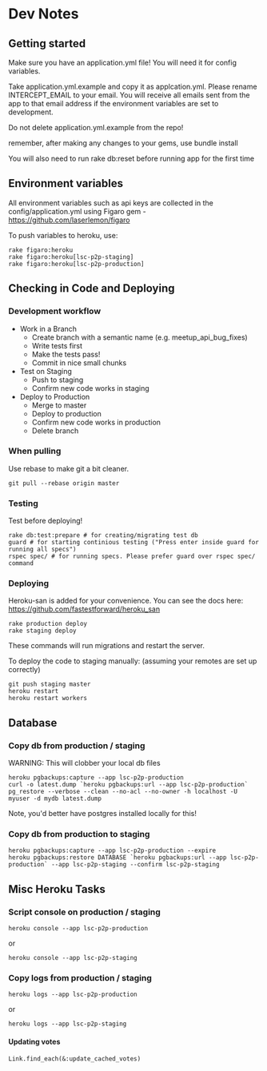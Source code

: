 # Dev Notes

## Getting started

Make sure you have an application.yml file! You will need it for config variables.

Take application.yml.example and copy it as applcation.yml.
Please rename INTERCEPT_EMAIL to your email. You will receive all emails sent from the app to that email address if the environment variables are set to development.

Do not delete application.yml.example from the repo!

remember, after making any changes to your gems, use
  bundle install
  
You will also need to run
  rake db:reset
before running app for the first time

## Environment variables

All environment variables such as api keys are collected in the config/application.yml using Figaro gem - https://github.com/laserlemon/figaro

To push variables to heroku, use:

    rake figaro:heroku
    rake figaro:heroku[lsc-p2p-staging]
    rake figaro:heroku[lsc-p2p-production]

## Checking in Code and Deploying

### Development workflow

* Work in a Branch
  * Create branch with a semantic name (e.g. meetup_api_bug_fixes)
  * Write tests first
  * Make the tests pass!
  * Commit in nice small chunks
* Test on Staging
  * Push to staging
  * Confirm new code works in staging
* Deploy to Production
  * Merge to master
  * Deploy to production
  * Confirm new code works in production
  * Delete branch

### When pulling

Use rebase to make git a bit cleaner.

    git pull --rebase origin master

### Testing

Test before deploying!

    rake db:test:prepare # for creating/migrating test db
    guard # for starting continious testing ("Press enter inside guard for running all specs")
    rspec spec/ # for running specs. Please prefer guard over rspec spec/ command

### Deploying

Heroku-san is added for your convenience. You can see the docs here: https://github.com/fastestforward/heroku_san

    rake production deploy
    rake staging deploy

These commands will run migrations and restart the server.

To deploy the code to staging manually: (assuming your remotes are set up correctly)

    git push staging master
    heroku restart
    heroku restart workers

## Database

### Copy db from production / staging

WARNING: This will clobber your local db files

    heroku pgbackups:capture --app lsc-p2p-production
    curl -o latest.dump `heroku pgbackups:url --app lsc-p2p-production`
    pg_restore --verbose --clean --no-acl --no-owner -h localhost -U myuser -d mydb latest.dump

Note, you'd better have postgres installed locally for this!

### Copy db from production to staging

    heroku pgbackups:capture --app lsc-p2p-production --expire
    heroku pgbackups:restore DATABASE `heroku pgbackups:url --app lsc-p2p-production` --app lsc-p2p-staging --confirm lsc-p2p-staging


## Misc Heroku Tasks

### Script console on production / staging

    heroku console --app lsc-p2p-production

or

    heroku console --app lsc-p2p-staging

### Copy logs from production / staging

    heroku logs --app lsc-p2p-production

or

    heroku logs --app lsc-p2p-staging

#### Updating votes

    Link.find_each(&:update_cached_votes)